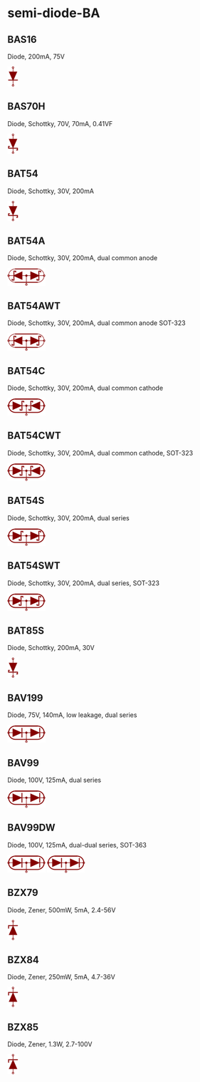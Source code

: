 # semi-diode-BA

## BAS16
Diode, 200mA, 75V

![BAS16__1__1](/images/semi-diode-BA__BAS16__1__1.png?raw=true) 
## BAS70H
Diode, Schottky, 70V, 70mA, 0.41VF

![BAS70H__1__1](/images/semi-diode-BA__BAS70H__1__1.png?raw=true) 
## BAT54
Diode, Schottky, 30V, 200mA

![BAT54__1__1](/images/semi-diode-BA__BAT54__1__1.png?raw=true) 
## BAT54A
Diode, Schottky, 30V, 200mA, dual common anode

![BAT54A__1__1](/images/semi-diode-BA__BAT54A__1__1.png?raw=true) 
## BAT54AWT
Diode, Schottky, 30V, 200mA, dual common anode SOT-323

![BAT54AWT__1__1](/images/semi-diode-BA__BAT54AWT__1__1.png?raw=true) 
## BAT54C
Diode, Schottky, 30V, 200mA, dual common cathode

![BAT54C__1__1](/images/semi-diode-BA__BAT54C__1__1.png?raw=true) 
## BAT54CWT
Diode, Schottky, 30V, 200mA, dual common cathode, SOT-323

![BAT54CWT__1__1](/images/semi-diode-BA__BAT54CWT__1__1.png?raw=true) 
## BAT54S
Diode, Schottky, 30V, 200mA, dual series

![BAT54S__1__1](/images/semi-diode-BA__BAT54S__1__1.png?raw=true) 
## BAT54SWT
Diode, Schottky, 30V, 200mA, dual series, SOT-323

![BAT54SWT__1__1](/images/semi-diode-BA__BAT54SWT__1__1.png?raw=true) 
## BAT85S
Diode, Schottky, 200mA, 30V

![BAT85S__1__1](/images/semi-diode-BA__BAT85S__1__1.png?raw=true) 
## BAV199
Diode, 75V, 140mA, low leakage, dual series

![BAV199__1__1](/images/semi-diode-BA__BAV199__1__1.png?raw=true) 
## BAV99
Diode, 100V, 125mA, dual series

![BAV99__1__1](/images/semi-diode-BA__BAV99__1__1.png?raw=true) 
## BAV99DW
Diode, 100V, 125mA, dual-dual series, SOT-363

![BAV99DW__1__1](/images/semi-diode-BA__BAV99DW__1__1.png?raw=true) ![BAV99DW__2__1](/images/semi-diode-BA__BAV99DW__2__1.png?raw=true) 
## BZX79
Diode, Zener, 500mW, 5mA, 2.4-56V

![BZX79__1__1](/images/semi-diode-BA__BZX79__1__1.png?raw=true) 
## BZX84
Diode, Zener, 250mW, 5mA, 4.7-36V

![BZX84__1__1](/images/semi-diode-BA__BZX84__1__1.png?raw=true) 
## BZX85
Diode, Zener, 1.3W, 2.7-100V

![BZX85__1__1](/images/semi-diode-BA__BZX85__1__1.png?raw=true) 
